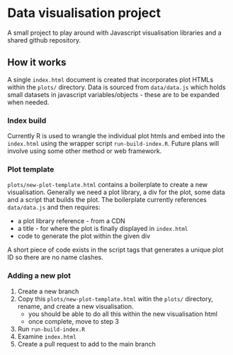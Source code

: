 
# Data visualisation project

<!-- badges: start -->
<!-- badges: end -->

A small project to play around with Javascript visualisation libraries and a shared
github repository.  

## How it works

A single `index.html` document is created that incorporates plot HTMLs within the `plots/`
directory. Data is sourced from `data/data.js` which holds small datasets in javascript
variables/objects - these are to be expanded when needed.

### Index build

Currently R is used to wrangle the individual plot htmls and embed into the `index.html`
using the wrapper script `run-build-index.R`. Future plans will involve using some other
method or web framework.

### Plot template

`plots/new-plot-template.html` contains a boilerplate to create a new visualisation. 
Generally we need a plot library, a div for the plot, some data and a script that 
builds the plot. The boilerplate currently references `data/data.js` and then requires:  

  - a plot library reference - from a CDN
  - a title - for where the plot is finally displayed in `index.html`
  - code to generate the plot within the given div
  
A short piece of code exists in the script tags that generates a unique plot ID so there
are no name clashes.

### Adding a new plot

 1. Create a new branch
 2. Copy this `plots/new-plot-template.html` witin the `plots/` directory, rename,
 and create a new visualisation.
     - you should be able to do all this within the new visualisation html
     - once complete, move to step 3
 3. Run `run-build-index.R`
 4. Examine `index.html`
 5. Create a pull request to add to the main branch
 
